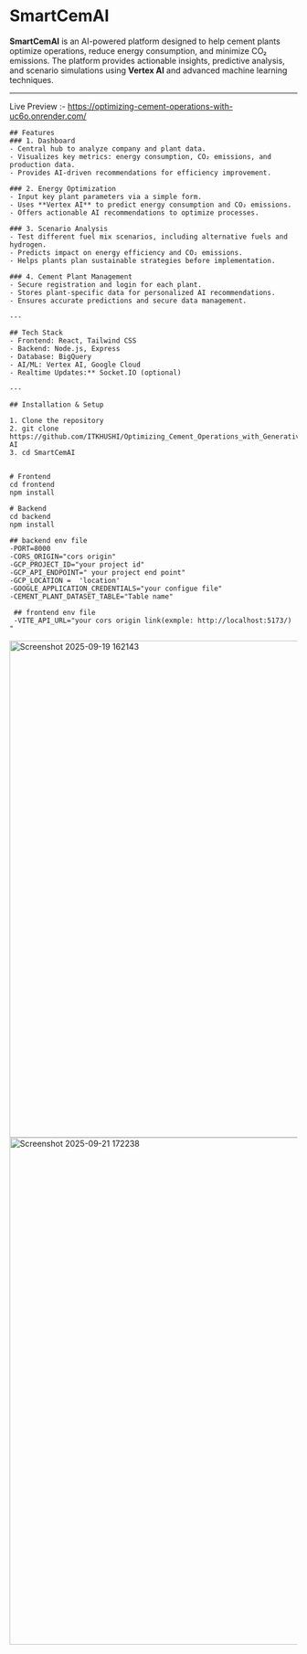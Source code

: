 # SmartCemAI

**SmartCemAI** is an AI-powered platform designed to help cement plants optimize operations, reduce energy consumption, and minimize CO₂ emissions. The platform provides actionable insights, predictive analysis, and scenario simulations using **Vertex AI** and advanced machine learning techniques.

---
Live Preview :- https://optimizing-cement-operations-with-uc6o.onrender.com/

```
## Features
### 1. Dashboard
- Central hub to analyze company and plant data.
- Visualizes key metrics: energy consumption, CO₂ emissions, and production data.
- Provides AI-driven recommendations for efficiency improvement.

### 2. Energy Optimization
- Input key plant parameters via a simple form.
- Uses **Vertex AI** to predict energy consumption and CO₂ emissions.
- Offers actionable AI recommendations to optimize processes.

### 3. Scenario Analysis
- Test different fuel mix scenarios, including alternative fuels and hydrogen.
- Predicts impact on energy efficiency and CO₂ emissions.
- Helps plants plan sustainable strategies before implementation.

### 4. Cement Plant Management
- Secure registration and login for each plant.
- Stores plant-specific data for personalized AI recommendations.
- Ensures accurate predictions and secure data management.

---

## Tech Stack
- Frontend: React, Tailwind CSS  
- Backend: Node.js, Express  
- Database: BigQuery  
- AI/ML: Vertex AI, Google Cloud  
- Realtime Updates:** Socket.IO (optional)  

---

## Installation & Setup

1. Clone the repository
2. git clone https://github.com/ITKHUSHI/Optimizing_Cement_Operations_with_Generative-AI
3. cd SmartCemAI


# Frontend
cd frontend
npm install

# Backend
cd backend
npm install

## backend env file
-PORT=8000   
-CORS_ORIGIN="cors origin"   
-GCP_PROJECT_ID="your project id"   
-GCP_API_ENDPOINT=" your project end point"  
-GCP_LOCATION =  'location'   
-GOOGLE_APPLICATION_CREDENTIALS="your configue file"  
-CEMENT_PLANT_DATASET_TABLE="Table name"  

 ## frontend env file
 -VITE_API_URL="your cors origin link(exmple: http://localhost:5173/) "
```

 <img width="1891" height="870" alt="Screenshot 2025-09-19 162143" src="https://github.com/user-attachments/assets/9386d02f-bdd9-45ca-9197-fb71def347fc" />
<img width="1883" height="888" alt="Screenshot 2025-09-21 172238" src="https://github.com/user-attachments/assets/77abc0d8-ff04-40e8-a0df-c35ab18adcbe" />

